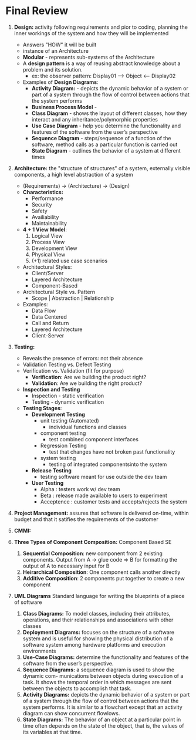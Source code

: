 # Final Review


1. **Design:** activity following requirements and pior to coding, planning the inner workings of
the system and how they will be implemented
    * Answers "HOW" it will be built
    * instance of an Architecture
    * **Modular** - represents sub-systems of the Architecture
    * A **design pattern** is a way of reusing abstract
knowledge about a problem and its solution.
        * ex: the observer pattern: Display01 --> Object <-- Display02
    * Examples of **Design Diagrams**:
        * **Activity Diagram:** - depicts the dynamic behavior of a system or part of a system through the flow of control between actions that the system performs
        * **Business Process Model** -
        * **Class Diagram** - shows the layout of different classes, how they interact and any inheritance/polymorphic properties
        * **Use Case Diagram** - help you determine the functionality and features of the software from the user’s perspective
        * **Sequence Diagram** - steps/sequence of a function of the software, method calls as a particular function is carried out
        * **State Diagram** - outlines the behavior of a system at different times

2. **Architecture:** the "structure of structures" of a system, externally visible components, a high level abstraction of a system
    * (Requirements) -> (Architecture) -> (Design)
    * **Characteristics:**
        * Performance
        * Security
        * Safety
        * Availiability
        * Maintainability
    * **4 + 1 View Model**:
        1. Logical View
        2. Process View
        3. Development View
        4. Physical View
        5. (+1) related use case scenarios
    * Architectural Styles:
        * Client/Server
        * Layered Architecture
        * Component-Based
    * Architectural Style vs. Pattern
        * Scope | Abstraction | Relationship
    * Examples:
        * Data Flow
        * Data Centered
        * Call and Return
        * Layered Architecture
        * Client-Server

3. **Testing:**
    * Reveals the presence of errors: not their absence
    * Validation Testing vs. Defect Testing
    * Verification vs. Validation (fit for purpose)
        * **Verification**: Are we building the product right?
        * **Validation**:  Are we building the right product?
    * **Inspection and Testing**
        * Inspection - static verification
        * Testing - dynamic verification
    * **Testing Stages**:
        * **Development Testing**
            * unit testing (Automated)
                * individual functions and classes
            * component testing
                * test combined component interfaces
            * Regression Testing
                * test that changes have not broken past functionality
            * system testing
                * testing of integrated componentsinto the system
        * **Release Testing**
            * testing software meant for use outside the dev team
        * **User Testing**
            * Alpha : testers work w/ dev team
            * Beta : release made available to users to experiment
            * Acceptence : customer tests and accepts/rejects the system

4. **Project Management:** assures that software is delivered on-time, within budget and that it satifies the requirements of the customer

5. **CMMI:**

6. **Three Types of Component Composition:** Component Based SE
    1. **Sequential Composition**: new component from 2 existing components. Output from A -> glue code => B for formatting the output of A to necessary input for B
    2. **Heirarchical Composition**: One component calls another directly
    3. **Additive Composition**: 2 components put together to create a new component
7. **UML Diagrams** Standard language for writing the blueprints of a piece of software
    1. **Class Diagrams:** To model classes, including their attributes, operations, and their relationships and associations with other classes
    2. **Deployment Diagrams:** focuses on the structure of a software system and is useful for showing the physical distribution of a software system among hardware platforms and execution environments
    3. **Use-Case Diagrams:** determine the functionality and features of the software from the user’s perspective.
    4. **Sequence Diagrams:** a sequence diagram is used to show the dynamic com- munications between objects during execution of a task. It shows the temporal order in which messages are sent between the objects to accomplish that task.
    5. **Activity Diagrams:** depicts the dynamic behavior of a system or part of a system through the flow of control between actions that the system performs. It is similar to a flowchart except that an activity diagram can show concurrent flowlows.
    6. **State Diagrams:** The behavior of an object at a particular point in time often depends on the state of the object, that is, the values of its variables at that time.


